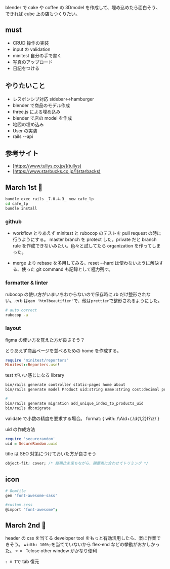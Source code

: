 blender で cake や coffee の 3Dmodel を作成して、埋め込めたら面白そう、できれば cube 上の店もつくりたい。

## must

- CRUD 操作の実装
- input の validation
- minitest 自分の手で書く
- 写真のアップロード
- 日記をつける

## やりたいこと

- レスポンシブ対応 sidebar<->hamburger
- blender で商品のモデル作成
- three.js による埋め込み
- blender で店の model を作成
- 地図の埋め込み
- User の実装
- rails --api

## 参考サイト

- [https://www.tullys.co.jp/](tullys)
- [https://www.starbucks.co.jp/](starbacks)

## March 1st 🌸

```sh
bundle exec rails _7.0.4.3_ new cafe_lp
cd cafe_lp
bundle install
```

### github

- workflow とりあえず minitest と rubocop のテストを pull request の時に行うようにする。
  master branch を protect した。private だと branch rule を作成できないみたい。色々と試してたら organization を作ってしまった。

- merge より rebase を多用してみる。reset --hard は使わないように解決する、使った git command も記録として極力残す。

### formatter & linter

rubocop の使い方がいまいちわからないので保存時に.rb だけ整形されない。.erb は`gem 'htmlbeautifier'`で、他は`prettier`で整形されるようにした。

```sh
# auto correct
rubocop -a
```

### layout

figma の使い方を覚えた方が良さそう？

とりあえず商品ページを並べるための home を作成する。

```rb :test/test_helper.rb
require "minitest/reporters"
Minitest::Reporters.use!
```

test がいい感じになる library

```sh
bin/rails generate controller static-pages home about
bin/rails generate model Product uid:string name:string cost:decimal price:decimal ref:string description:text category:string

#
bin/rails generate migration add_unique_index_to_products_uid
bin/rails db:migrate
```

validate で小数の精度を要求する場合。
format: { with: /\A\d+(\.\d{1,2})?\z/ }

uid の作成方法

```rb
require 'securerandom'
uid = SecureRandom.uuid
```

title は SEO 対策につけておいた方が良さそう

```css
object-fit: cover; /* 縦横比を保ちながら、親要素に合わせてトリミング */
```

## icon

```sh
# Gemfile
gem 'font-awesome-sass'

#custom.scss
@import "font-awesome";
```

## March 2nd 🍡

header の css を当てる developer tool をもっと有効活用したら、楽に作業できそう。
`width: 100%;`を当てていないから flex-end などの挙動がおかしかった。
`⌥ ⌘　T`close other window がかなり便利

`⇧ ⌘ T`で tab 復元
